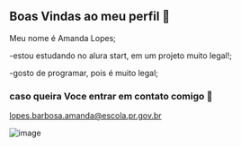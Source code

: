 ## Boas Vindas ao meu perfil 💙

Meu nome é Amanda Lopes;

-estou estudando no alura start, em um projeto muito legal!; 

-gosto de programar, pois é muito legal;


###  caso queira Voce entrar em contato comigo 📧

 lopes.barbosa.amanda@escola.pr.gov.br
 
![image](https://github.com/amandinhacwb/Amandinhacwb/assets/171626716/a3f6e67f-69dc-4aa4-a770-13a29373fd07)
